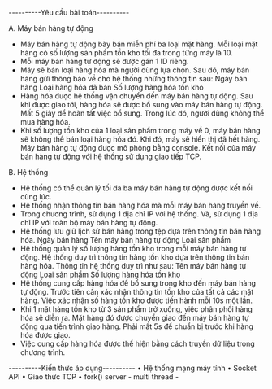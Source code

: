 ----------Yêu cầu bài toán----------

A. Máy bán hàng tự động
- Máy bán hàng tự động bày bán miễn phí ba loại mặt hàng. Mỗi loại mặt hàng có số lượng sản phẩm tồn kho tối đa trong từng máy là 10.
- Mỗi máy bán hàng tự động sẽ được gán 1 ID riêng.
- Máy sẽ bán loại hàng hóa mà người dùng lựa chọn. Sau đó, máy bán hàng gửi thông báo về cho hệ thống những thông tin sau:
    Ngày bán hàng
    Loại hàng hóa đã bán
    Số lượng hàng hóa tồn kho
- Hàng hóa được hệ thống vận chuyển đến máy bán hàng tự động. Sau khi được giao tới, hàng hóa sẽ được bổ sung vào máy bán hàng tự động. Mất 5 giây để hoàn tất việc bổ sung. Trong lúc đó, người dùng không thể mua hàng hóa.
- Khi số lượng tồn kho của 1 loại sản phẩm trong máy về 0, máy bán hàng sẽ không thể bán loại hàng hóa đó. Khi đó, máy sẽ hiển thị đã hết hàng.
Máy bán hàng tự động được mô phỏng bằng console. Kết nối của máy bán hàng tự động với hệ thống sử dụng giao tiếp TCP.

B. Hệ thống
- Hệ thống có thể quản lý tối đa ba máy bán hàng tự động được kết nối cùng lúc.
- Hệ thống nhận thông tin bán hàng hóa mà mỗi máy bán hàng truyền về.
- Trong chương trình, sử dụng 1 địa chỉ IP với hệ thống. Và, sử dụng 1 địa chỉ IP với toàn bộ máy bán hàng tự động.
- Hệ thống lưu giữ lịch sử bán hàng trong tệp dựa trên thông tin bán hàng hóa.
    Ngày bán hàng
    Tên máy bán hàng tự động
    Loại sản phẩm
- Hệ thống quản lý số lượng hàng tồn kho trong mỗi máy bán hàng tự động. Hệ thống duy trì thông tin hàng tồn kho dựa trên thông tin bán hàng hóa. Thông tin hệ thống duy trì như sau:
    Tên máy bán hàng tự động
    Loại sản phẩm
    Số lượng hàng hóa tồn kho
- Hệ thống cung cấp hàng hóa để bổ sung trong kho đến máy bán hàng tự động. Trước tiên cần xác nhận thông tin tồn kho của tất cả các mặt hàng. Việc xác nhận số hàng tồn kho được tiến hành mỗi 10s một lần.
- Khi 1 mặt hàng tồn kho từ 3 sản phẩm trở xuống, việc phân phối hàng hóa sẽ diễn ra. Mặt hàng đó được chuyển giao đến máy bán hàng tự động qua tiến trình giao hàng.
Phải mất 5s để chuẩn bị trước khi hàng hóa được giao.
- Việc cung cấp hàng hóa được thể hiện bằng cách truyền dữ liệu trong chương trình.

----------Kiến thức áp dụng----------
•	Hệ thống mạng máy tính
•	Socket API
•	Giao thức TCP
• fork() server - multi thread - 



